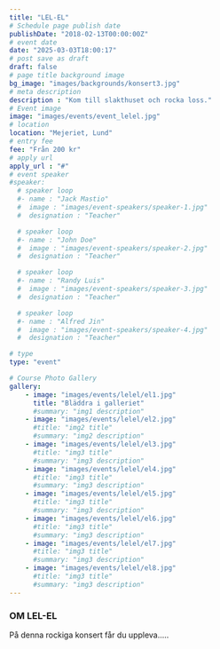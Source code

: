 ```yaml
---
title: "LEL-EL"
# Schedule page publish date
publishDate: "2018-02-13T00:00:00Z"
# event date
date: "2025-03-03T18:00:17"
# post save as draft
draft: false
# page title background image
bg_image: "images/backgrounds/konsert3.jpg"
# meta description
description : "Kom till slakthuset och rocka loss."
# Event image
image: "images/events/event_lelel.jpg"
# location
location: "Mejeriet, Lund"
# entry fee
fee: "Från 200 kr"
# apply url
apply_url : "#"
# event speaker
#speaker:
  # speaker loop
  #- name : "Jack Mastio"
  #  image : "images/event-speakers/speaker-1.jpg"
  #  designation : "Teacher"

  # speaker loop
  #- name : "John Doe"
  #  image : "images/event-speakers/speaker-2.jpg"
  #  designation : "Teacher"

  # speaker loop
  #- name : "Randy Luis"
  #  image : "images/event-speakers/speaker-3.jpg"
  #  designation : "Teacher"

  # speaker loop
  #- name : "Alfred Jin"
  #  image : "images/event-speakers/speaker-4.jpg"
  #  designation : "Teacher"

# type
type: "event"

# Course Photo Gallery
gallery:
    - image: "images/events/lelel/el1.jpg"
      title: "Bläddra i galleriet"
      #summary: "img1 description"
    - image: "images/events/lelel/el2.jpg"
      #title: "img2 title"
      #summary: "img2 description"
    - image: "images/events/lelel/el3.jpg"
      #title: "img3 title"
      #summary: "img3 description"
    - image: "images/events/lelel/el4.jpg"
      #title: "img3 title"
      #summary: "img3 description"
    - image: "images/events/lelel/el5.jpg"
      #title: "img3 title"
      #summary: "img3 description"
    - image: "images/events/lelel/el6.jpg"
      #title: "img3 title"
      #summary: "img3 description"
    - image: "images/events/lelel/el7.jpg"
      #title: "img3 title"
      #summary: "img3 description"
    - image: "images/events/lelel/el8.jpg"
      #title: "img3 title"
      #summary: "img3 description"
---
```


### OM LEL-EL

På denna rockiga konsert får du uppleva.....